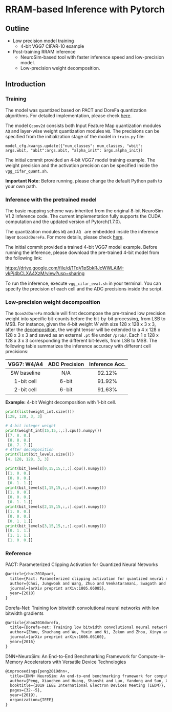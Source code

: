 # RRAM-based Inference with Pytorch

## Outline

- Low precision model training 
  - 4-bit VGG7 CIFAR-10 example
- Post-training RRAM inference
  - NeuroSim-based tool with faster inference speed and low-precision model. 
  - Low-precision weight decomposition.

## Introduction

### Training

The model was quantized based on PACT and DoreFa quantization algorithms. For detailed implementation, please check [here](https://github.com/mengjian0502/TorchInference_RRAM/blob/d5b2304f7ef2929a20ad44b4cdcf23590ad02ada/models/quant/quant_modules.py#L73).

The model `Qconv2d` consists both Input Feature Map quantization modules `AQ` and layer-wise weight quantization modules `WQ`. The precisions can be specified from the initialization stage of the model in `train.py` file:

`model_cfg.kwargs.update({"num_classes": num_classes, "wbit": args.wbit, "abit":args.abit, "alpha_init": args.alpha_init})`

The initial commit provided an 4-bit VGG7 model training example. The weight precision and the activation precision can be specified inside the `vgg_cifar_quant.sh`. 

**Important Note:** Before running, please change the default Python path to your own path. 

### Inference with the pretrained model

The basic mapping scheme was inherited from the original 8-bit NeuroSim V1.2 inference code. The current implementation fully supports the CUDA computation and the updated version of Pytorch(1.7.0). 

The quantization modules `WQ` and `AQ ` are embedded inside the inference layer `Qcon2dDoreFa`. For more details, please check [here](https://github.com/mengjian0502/TorchInference_RRAM/blob/d5b2304f7ef2929a20ad44b4cdcf23590ad02ada/models/quant/neurosim_modules.py#L22). 

The initial commit provided a trained 4-bit VGG7 model example. Before running the inference, please download the pre-trained 4-bit model from the following link: 

https://drive.google.com/file/d/1TqV1pSbkRJcWWLAiM-vkPj4bCLXA4XzM/view?usp=sharing

To run the inference, execute `vgg_cifar_eval.sh` in your terminal. You can specify the precision of each cell and the ADC precisions inside the script. 

### Low-precision weight decomposition

The `Qcon2dDoreFa` module will first decompose the pre-trained low precision weight into specific bit-counts before the bit-by-bit processing, from LSB to MSB. For instance, given the 4-bit weight *W* with size 128 x 128 x 3 x 3, after the [decomposition](https://github.com/mengjian0502/TorchInference_RRAM/blob/d5b2304f7ef2929a20ad44b4cdcf23590ad02ada/models/quant/neurosim_modules.py#L11),  the weight tensor will be extended to a 4 x 128 x 128 x 3 x 3 and saved as an external `.pt` file under `/prob/`.  Each 1 x 128 x 128 x 3 x 3 corresponding the different bit-levels, from LSB to MSB. The following table summarizes the inference accuracy with different cell precisions: 

| VGG7: W4/A4 | ADC Precision | Inference Acc. |
| :---------: | :-----------: | :------------: |
| SW baseline |      N/A      |     92.12%     |
| 1-bit cell  |     6-bit     |     91.92%     |
| 2-bit cell  |     6-bit     |     91.63%     |


**Example:** 4-bit Weight decomposition with 1-bit cell. 

```python
print(list(weight_int.size()))
[128, 128, 3, 3]

# 4-bit integer weight
print(weight_int[15,15,:,:].cpu().numpy())
[[7. 8. 8.]
 [8. 8. 8.]
 [8. 7. 7.]]
# After decomposition
print(list(bit_levels.size()))
[4, 128, 128, 3, 3]

print(bit_levels[0,15,15,:,:].cpu().numpy())
[[1. 0. 0.]
 [0. 0. 0.]
 [0. 1. 1.]]
print(bit_levels[1,15,15,:,:].cpu().numpy())
[[1. 0. 0.]
 [0. 0. 0.]
 [0. 1. 1.]]
print(bit_levels[2,15,15,:,:].cpu().numpy())
[[1. 0. 0.]
 [0. 0. 0.]
 [0. 1. 1.]]
print(bit_levels[3,15,15,:,:].cpu().numpy())
[[0. 1. 1.]
 [1. 1. 1.]
 [1. 0. 0.]]
```

### Reference

PACT: Parameterized Clipping Activation for Quantized Neural Networks

```latex
@article{choi2018pact,
  title={Pact: Parameterized clipping activation for quantized neural networks},
  author={Choi, Jungwook and Wang, Zhuo and Venkataramani, Swagath and Chuang, Pierce I-Jen and Srinivasan, Vijayalakshmi and Gopalakrishnan, Kailash},
  journal={arXiv preprint arXiv:1805.06085},
  year={2018}
}
```

Dorefa-Net: Training low bitwidth convolutional neural networks with low bitwidth gradients

```latex
@article{zhou2016dorefa,
  title={Dorefa-net: Training low bitwidth convolutional neural networks with low bitwidth gradients},
  author={Zhou, Shuchang and Wu, Yuxin and Ni, Zekun and Zhou, Xinyu and Wen, He and Zou, Yuheng},
  journal={arXiv preprint arXiv:1606.06160},
  year={2016}
}
```

DNN+NeuroSim: An End-to-End Benchmarking Framework for Compute-in-Memory Accelerators with Versatile Device Technologies

```latex
@inproceedings{peng2019dnn+,
  title={DNN+ NeuroSim: An end-to-end benchmarking framework for compute-in-memory accelerators with versatile device technologies},
  author={Peng, Xiaochen and Huang, Shanshi and Luo, Yandong and Sun, Xiaoyu and Yu, Shimeng},
  booktitle={2019 IEEE International Electron Devices Meeting (IEDM)},
  pages={32--5},
  year={2019},
  organization={IEEE}
}
```

